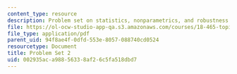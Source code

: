 ```yaml
---
content_type: resource
description: Problem set on statistics, nonparametrics, and robustness.
file: https://ol-ocw-studio-app-qa.s3.amazonaws.com/courses/18-465-topics-in-statistics-nonparametrics-and-robustness-spring-2005/002935aca98856338af26c5fa518dbd7_ps2.pdf
file_type: application/pdf
parent_uid: 94f8ae4f-0dfd-553e-8057-088740cd0524
resourcetype: Document
title: Problem Set 2
uid: 002935ac-a988-5633-8af2-6c5fa518dbd7
---
```

